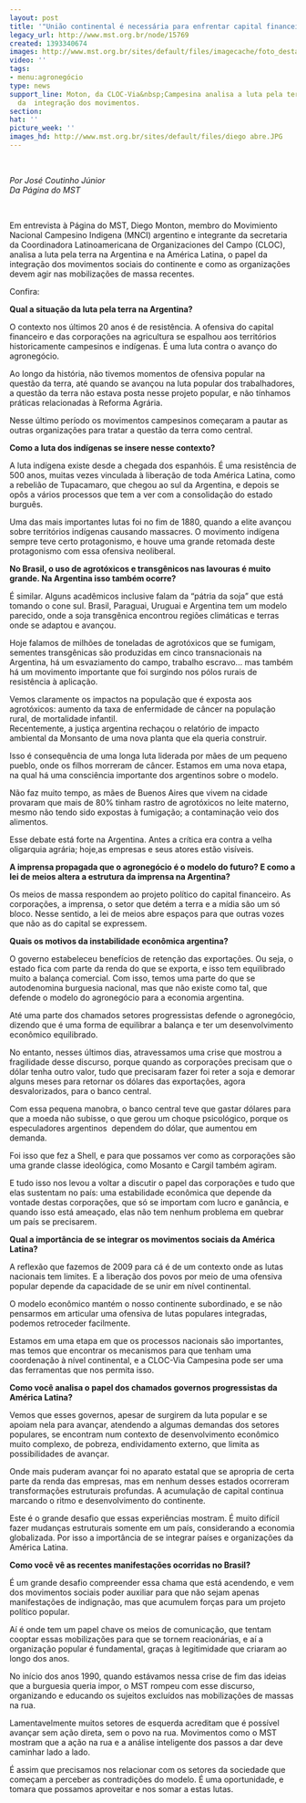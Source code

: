 ```yaml
---
layout: post
title: '"União continental é necessária para enfrentar capital financeiro"'
legacy_url: http://www.mst.org.br/node/15769
created: 1393340674
images: http://www.mst.org.br/sites/default/files/imagecache/foto_destaque/diego abre.JPG
video: ''
tags:
- menu:agronegócio
type: news
support_line: Moton, da CLOC-Via&nbsp;Campesina analisa a luta pela terra e o papel
  da  integração dos movimentos.
section: 
hat: ''
picture_week: ''
images_hd: http://www.mst.org.br/sites/default/files/diego abre.JPG
---
```

<p>&nbsp;</p><p><em>Por José&nbsp;Coutinho Júnior<br>Da Página do&nbsp;MST</em></p><p>&nbsp;</p><p>Em entrevista à Página do MST, Diego Monton, membro do Movimiento Nacional Campesino Indigena (MNCI) argentino e integrante da secretaria da Coordinadora Latinoamericana de Organizaciones del Campo (CLOC), analisa a luta pela terra na Argentina e na América Latina, o papel da integração dos movimentos sociais do continente e como as organizações devem agir nas mobilizações de massa recentes.</p><p>Confira:</p><p><strong>Qual a situação da luta pela terra na Argentina?</strong></p><p>O contexto nos últimos 20 anos é de resistência. A ofensiva do capital financeiro e das corporações na agricultura se espalhou aos territórios historicamente campesinos e indígenas. É uma luta contra o avanço do agronegócio.</p><p>Ao longo da história, não tivemos momentos de ofensiva popular na questão da terra, até quando se avançou na luta popular dos trabalhadores, a questão da terra não estava posta nesse projeto popular, e não tínhamos práticas relacionadas à Reforma Agrária.</p><p>Nesse último período os movimentos campesinos começaram a pautar as outras organizações para tratar a questão da terra como central.</p><p><strong>Como a luta dos indígenas se insere nesse contexto?</strong></p><p>A luta indígena existe desde a chegada dos espanhóis. É uma resistência de 500 anos, muitas vezes vinculada à liberação de toda América Latina, como a rebelião de Tupacamaro, que chegou ao sul da Argentina, e depois se opôs a vários processos que tem a ver com a consolidação do estado burguês.</p><p>Uma das mais importantes lutas foi no fim de 1880, quando a elite avançou sobre territórios indígenas causando massacres. O movimento indígena sempre teve certo protagonismo, e houve uma grande retomada deste protagonismo com essa ofensiva neoliberal.</p><p><strong>No Brasil, o uso de agrotóxicos e transgênicos nas lavouras é muito grande. Na Argentina isso também ocorre?</strong></p><p>É similar. Alguns acadêmicos inclusive falam da “pátria da soja” que está tomando o cone sul. Brasil, Paraguai, Uruguai e Argentina tem um modelo parecido, onde a soja transgênica encontrou regiões climáticas e terras onde se adaptou e avançou.</p><p>Hoje falamos de milhões de toneladas de agrotóxicos que se fumigam, sementes transgênicas são produzidas em cinco transnacionais na Argentina, há um esvaziamento do campo, trabalho escravo... mas também há um movimento importante que foi surgindo nos pólos rurais de resistência à aplicação.</p><p>Vemos claramente os impactos na população que é exposta aos agrotóxicos: aumento da taxa de enfermidade de câncer na população rural, de mortalidade infantil. <br>Recentemente, a justiça argentina rechaçou o relatório de impacto ambiental da Monsanto de uma nova planta que ela queria construir.</p><p>Isso é consequência de uma longa luta liderada por mães de um pequeno pueblo, onde os filhos morreram de câncer. Estamos em uma nova etapa, na qual há uma consciência importante dos argentinos sobre o modelo.</p><p>Não faz muito tempo, as mães de Buenos Aires que vivem na cidade provaram que mais de 80% tinham rastro de agrotóxicos no leite materno, mesmo não tendo sido expostas à fumigação; a contaminação veio dos alimentos.</p><p>Esse debate está forte na Argentina. Antes a crítica era contra a velha oligarquia agrária; hoje,as empresas e seus atores estão visíveis.&nbsp;</p><p><strong>A imprensa propagada que o agronegócio é o modelo do futuro? E como a lei de meios altera a estrutura da imprensa na Argentina?</strong></p><p>Os meios de massa respondem ao projeto político do capital financeiro. As corporações, a imprensa, o setor que detém a terra e a mídia são um só bloco. Nesse sentido, a lei de meios abre espaços para que outras vozes que não as do capital se expressem.</p><p><strong>Quais os motivos da instabilidade econômica argentina?</strong></p><p>O governo estabeleceu benefícios de retenção das exportações. Ou seja, o estado fica com parte da renda do que se exporta, e isso tem equilibrado muito a balança comercial. Com isso, temos uma parte do que se autodenomina burguesia nacional, mas que não existe como tal, que defende o modelo do agronegócio para a economia argentina.</p><p>Até uma parte dos chamados setores progressistas defende o agronegócio, dizendo que é uma forma de equilibrar a balança e ter um desenvolvimento econômico equilibrado.</p><p>No entanto, nesses últimos dias, atravessamos uma crise que mostrou a fragilidade desse discurso, porque quando as corporações precisam que o dólar tenha outro valor, tudo que precisaram fazer foi reter a soja e demorar alguns meses para retornar os dólares das exportações, agora desvalorizados, para o banco central.</p><p>Com essa pequena manobra, o banco central teve que gastar dólares para que a moeda não subisse, o que gerou um choque psicológico, porque os especuladores argentinos&nbsp; dependem do dólar, que aumentou em demanda.</p><p>Foi isso que fez a Shell, e para que possamos ver como as corporações são uma grande classe ideológica, como Mosanto e Cargil também agiram.</p><p>E tudo isso nos levou a voltar a discutir o papel das corporações e tudo que elas sustentam no país: uma estabilidade econômica que depende da vontade destas corporações, que só se importam com lucro e ganância, e quando isso está ameaçado, elas não tem nenhum problema em quebrar um país se precisarem.</p><p><strong>Qual a importância de se integrar os movimentos sociais da América Latina?</strong></p><p>A reflexão que fazemos de 2009 para cá é de um contexto onde as lutas nacionais tem limites. E a liberação dos povos por meio de uma ofensiva popular depende da capacidade de se unir em nível continental.</p><p>O modelo econômico mantém o nosso continente subordinado, e se não pensarmos em articular uma ofensiva de lutas populares integradas, podemos retroceder facilmente.</p><p>Estamos em uma etapa em que os processos nacionais são importantes, mas temos que encontrar os mecanismos para que tenham uma coordenação à nível continental, e a CLOC-Via Campesina pode ser uma das ferramentas que nos permita isso.</p><p><strong>Como você analisa o papel dos chamados governos progressistas da América Latina?</strong></p><p>Vemos que esses governos, apesar de surgirem da luta popular e se apoiam nela para avançar, atendendo a algumas demandas dos setores populares, se encontram num contexto de desenvolvimento econômico muito complexo, de pobreza, endividamento externo, que limita as possibilidades de avançar.</p><p>Onde mais puderam avançar foi no aparato estatal que se apropria de certa parte da renda das empresas, mas em nenhum desses estados ocorreram transformações estruturais profundas. A acumulação de capital continua marcando o ritmo e desenvolvimento do continente.</p><p>Este é o grande desafio que essas experiências mostram. É muito difícil fazer mudanças estruturais somente em um país, considerando a economia globalizada. Por isso a importância de se integrar países e organizações da América Latina.</p><p><strong>Como você vê as recentes manifestações ocorridas no Brasil?</strong></p><p>É um grande desafio compreender essa chama que está acendendo, e vem dos movimentos sociais poder auxiliar para que não sejam apenas manifestações de indignação, mas que acumulem forças para um projeto político popular.</p><p>Aí é onde tem um papel chave os meios de comunicação, que tentam cooptar essas mobilizações para que se tornem reacionárias, e aí a organização popular é fundamental, graças à legitimidade que criaram ao longo dos anos.</p><p>No início dos anos 1990, quando estávamos nessa crise de fim das ideias que a burguesia queria impor, o MST rompeu com esse discurso, organizando e educando os sujeitos excluídos nas mobilizações de massas na rua.</p><p>Lamentavelmente muitos setores de esquerda acreditam que é possível avançar sem ação direta, sem o povo na rua. Movimentos como o MST mostram que a ação na rua e a análise inteligente dos passos a dar deve caminhar lado a lado.</p><p>É assim que precisamos nos relacionar com os setores da sociedade que começam a perceber as contradições do modelo. É uma oportunidade, e tomara que possamos aproveitar e nos somar a estas lutas.<br>&nbsp;</p>
